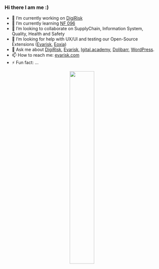 ### Hi there I am me :)

- 🔭 I’m currently working on [DigiRisk](https://github.com/evarisk/digirisk)
- 🌱 I’m currently learning [NF 096](https://marque-nf.com/categories/equipements-de-chantier/nf-equipements-de-chantiernf096/)
- 👯 I’m looking to collaborate on SupplyChain, Information System, Quality, Health and Safety
- 🤔 I’m looking for help with UX/UI and testing our Open-Source Extensions ([Evarisk](https://github.com/evarisk), [Eoxia](https://github.com/eoxia))
- 💬 Ask me about [DigiRisk](https://www.digirisk.com/), [Evarisk](https://evarisk.com/), [Igital.academy](https://www.igital.academy/), [Dolibarr](https://github.com/dolibarr), [WordPress](https://wordpress.org/).
- 📫 How to reach me: [evarisk.com](https://evarisk.com/rdv-evarisk-laurent-magnin)
- ⚡ Fun fact: ...

<p align="center">

<img width="40%" src="https://github-readme-streak-stats.herokuapp.com/?user=lmag" />

</p>
